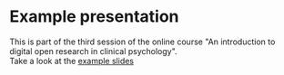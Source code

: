 # Example presentation  
This is part of the third session of the online course "An introduction to digital open research in clinical psychology".  
Take a look at the [example slides](https://mrweiler.github.io/dosp-2019-03a)